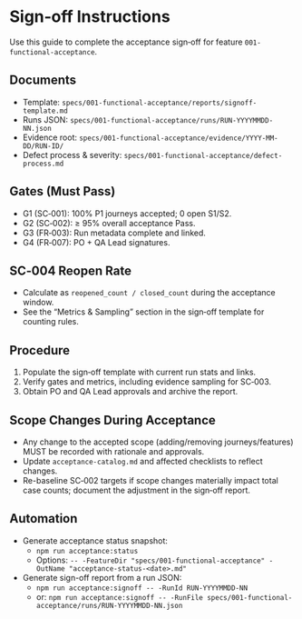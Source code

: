 # Sign‑off Instructions

Use this guide to complete the acceptance sign‑off for feature `001-functional-acceptance`.

## Documents

- Template: `specs/001-functional-acceptance/reports/signoff-template.md`
- Runs JSON: `specs/001-functional-acceptance/runs/RUN-YYYYMMDD-NN.json`
- Evidence root: `specs/001-functional-acceptance/evidence/YYYY-MM-DD/RUN-ID/`
- Defect process & severity: `specs/001-functional-acceptance/defect-process.md`

## Gates (Must Pass)

- G1 (SC‑001): 100% P1 journeys accepted; 0 open S1/S2.
- G2 (SC‑002): ≥ 95% overall acceptance Pass.
- G3 (FR‑003): Run metadata complete and linked.
- G4 (FR‑007): PO + QA Lead signatures.

## SC‑004 Reopen Rate

- Calculate as `reopened_count / closed_count` during the acceptance window.
- See the “Metrics & Sampling” section in the sign‑off template for counting rules.

## Procedure

1) Populate the sign‑off template with current run stats and links.
2) Verify gates and metrics, including evidence sampling for SC‑003.
3) Obtain PO and QA Lead approvals and archive the report.

## Scope Changes During Acceptance

- Any change to the accepted scope (adding/removing journeys/features) MUST be recorded with
  rationale and approvals.
- Update `acceptance-catalog.md` and affected checklists to reflect changes.
- Re-baseline SC‑002 targets if scope changes materially impact total case counts; document
  the adjustment in the sign‑off report.

## Automation

- Generate acceptance status snapshot:
  - `npm run acceptance:status`
  - Options: `-- -FeatureDir "specs/001-functional-acceptance" -OutName "acceptance-status-<date>.md"`
- Generate sign-off report from a run JSON:
  - `npm run acceptance:signoff -- -RunId RUN-YYYYMMDD-NN`
  - or: `npm run acceptance:signoff -- -RunFile specs/001-functional-acceptance/runs/RUN-YYYYMMDD-NN.json`

